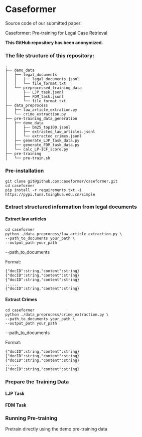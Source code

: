 # Caseformer

Source code of our submitted paper:

Caseformer: Pre-training for Legal Case Retrieval

**This GitHub repository has been anonymized.**



### The file structure of this repository:

```
.
├── demo_data
│   ├── legal_documents
│   │   ├── legal_documents.jsonl
│   │   └── file_format.txt
│   └── preprocessed_training_data
│       ├── LJP_task.jsonl
│       ├── FDM_task.jsonl
│       └── file_format.txt
├── data_preprocess
│   ├── law_article_extration.py
│   └── crime_extraction.py
├── pre-training_data_generation
│   ├── demo_data
│   │   ├── bm25_top100.jsonl
│   │   ├── extracted_law_articles.jsonl
│   │   └── extracted_crimes.jsonl
│   ├── generate_LJP_task_data.py
│   ├── generate_FDM_task_data.py
│   └── calc_LP-ICF_score.py
├── pre-training
│   └── pre-train.sh

```





### Pre-installation

```
git clone git@github.com:caseformer/caseformer.git
cd caseformer
pip install -r requirements.txt -i https://pypi.tuna.tsinghua.edu.cn/simple
```



### Extract structured information from legal documents

#### Extract law articles

```
cd caseformer
python ./data_preprocess/law_article_extraction.py \
--path_to_documents your_path \
--output_path your_path
```

--path_to_documents 



Format:

```
{"docID":string,"content":string}
{"docID":string,"content":string}
{"docID":string,"content":string}
......
{"docID":string,"content":string}
```





#### Extract Crimes



```
cd caseformer
python ./data_preprocess/crime_extraction.py \
--path_to_documents your_path \
--output_path your_path
```

--path_to_documents 



Format:

```
{"docID":string,"content":string}
{"docID":string,"content":string}
{"docID":string,"content":string}
......
{"docID":string,"content":string}
```





### Prepare the Training Data

#### LJP Task



#### FDM Task



### Running Pre-training

Pretrain directly using the demo pre-training data